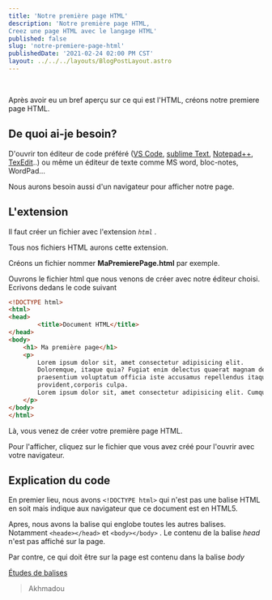```yaml
---
title: 'Notre première page HTML'
description: 'Notre première page HTML,
Creez une page HTML avec le langage HTML'
published: false
slug: 'notre-premiere-page-html'
publishedDate: '2021-02-24 02:00 PM CST'
layout: ../../../layouts/BlogPostLayout.astro
---
```


<br/>

Après avoir eu un bref aperçu sur ce qui est l'HTML, créons notre premiere page HTML.

## De quoi ai-je besoin?

D'ouvrir ton éditeur de code préféré ([VS Code](https://code.visualstudio.com/?ref=blogduwebdesign.com), [sublime Text](https://www.sublimetext.com/), [Notepad++](https://notepad-plus-plus.org/downloads/), [TexEdit](https://textedit.fr.uptodown.com/windows/telecharger)..) ou même un éditeur de texte comme MS word, bloc-notes, WordPad...  

Nous aurons besoin aussi d'un navigateur pour afficher notre page.

## L'extension

Il faut créer un fichier avec l'extension *`html` .* 

Tous nos fichiers HTML aurons cette extension.

Créons un fichier nommer **MaPremierePage.html** par exemple.

Ouvrons le fichier html que nous venons de créer avec notre éditeur choisi. Ecrivons dedans le code suivant

```html
<!DOCTYPE html>
<html>
<head>
		<title>Document HTML</title>
</head>
<body>
	<h1> Ma première page</h1>
	<p>
		Lorem ipsum dolor sit, amet consectetur adipisicing elit. 
		Doloremque, itaque quia? Fugiat enim delectus quaerat magnam deleniti dolore
		praesentium voluptatum officia iste accusamus repellendus itaque nemo tempora
		provident,corporis culpa.
		Lorem ipsum dolor sit, amet consectetur adipisicing elit. Cumque reprehenderit quas ab iusto quidem expedita sunt molestias, possimus, earum maxime id porro natus tempore voluptatum repellat dolores, fugit vitae. Minus.
	</p>
</body>
</html>
```

Là, vous venez de créer votre première page HTML.

Pour l'afficher, cliquez sur le fichier que vous avez créé  pour l'ouvrir avec votre navigateur.

## Explication du code

En premier lieu, nous avons `<!DOCTYPE html>` qui n'est pas une balise HTML en soit mais indique aux navigateur que ce document est en HTML5.

Apres, nous avons la balise <html></html> qui englobe toutes les autres balises. Notamment `<heade></head>` et `<body></body>` . Le contenu de la balise *head* n'est pas affiché sur la page.

Par contre, ce qui doit être sur la page est contenu dans la balise *body*

[Études de balises](https://www.notion.so/1e0ed7af393247e29f9c6c4cb7a08b9e)

> Akhmadou
